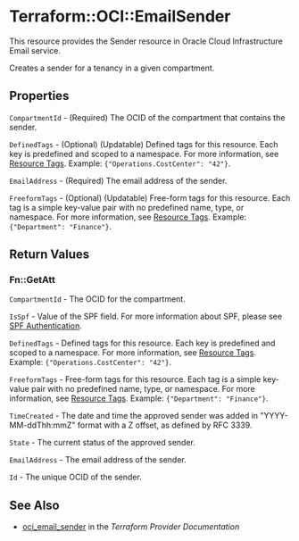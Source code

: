 # Terraform::OCI::EmailSender

This resource provides the Sender resource in Oracle Cloud Infrastructure Email service.

Creates a sender for a tenancy in a given compartment.

## Properties

`CompartmentId` - (Required) The OCID of the compartment that contains the sender.

`DefinedTags` - (Optional) (Updatable) Defined tags for this resource. Each key is predefined and scoped to a namespace. For more information, see [Resource Tags](https://docs.cloud.oracle.com/iaas/Content/General/Concepts/resourcetags.htm). Example: `{"Operations.CostCenter": "42"}`.

`EmailAddress` - (Required) The email address of the sender.

`FreeformTags` - (Optional) (Updatable) Free-form tags for this resource. Each tag is a simple key-value pair with no predefined name, type, or namespace. For more information, see [Resource Tags](https://docs.cloud.oracle.com/iaas/Content/General/Concepts/resourcetags.htm). Example: `{"Department": "Finance"}`.


## Return Values

### Fn::GetAtt

`CompartmentId` - The OCID for the compartment.

`IsSpf` - Value of the SPF field. For more information about SPF, please see [SPF Authentication](https://docs.cloud.oracle.com/iaas/Content/Email/Concepts/overview.htm#components).

`DefinedTags` - Defined tags for this resource. Each key is predefined and scoped to a namespace. For more information, see [Resource Tags](https://docs.cloud.oracle.com/iaas/Content/General/Concepts/resourcetags.htm). Example: `{"Operations.CostCenter": "42"}`.

`FreeformTags` - Free-form tags for this resource. Each tag is a simple key-value pair with no predefined name, type, or namespace. For more information, see [Resource Tags](https://docs.cloud.oracle.com/iaas/Content/General/Concepts/resourcetags.htm). Example: `{"Department": "Finance"}`.

`TimeCreated` - The date and time the approved sender was added in "YYYY-MM-ddThh:mmZ" format with a Z offset, as defined by RFC 3339.

`State` - The current status of the approved sender.

`EmailAddress` - The email address of the sender.

`Id` - The unique OCID of the sender.

## See Also

* [oci_email_sender](https://www.terraform.io/docs/providers/oci/r/email_sender.html) in the _Terraform Provider Documentation_